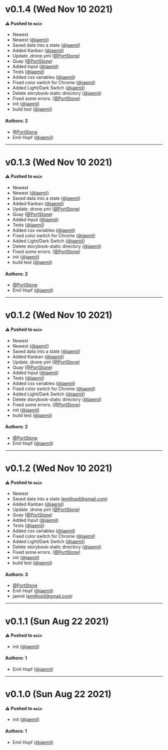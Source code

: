 # v0.1.4 (Wed Nov 10 2021)

#### ⚠️ Pushed to `main`

- Newest
- Newest ([@jaemil](https://github.com/jaemil))
- Saved data into a state ([@jaemil](https://github.com/jaemil))
- Added Kanban ([@jaemil](https://github.com/jaemil))
- Update .drone.yml ([@PortStone](https://github.com/PortStone))
- Quay ([@PortStone](https://github.com/PortStone))
- Added Input ([@jaemil](https://github.com/jaemil))
- Tests ([@jaemil](https://github.com/jaemil))
- Added css variables ([@jaemil](https://github.com/jaemil))
- Fixed color switch for Chrome ([@jaemil](https://github.com/jaemil))
- Added Light/Dark Switch ([@jaemil](https://github.com/jaemil))
- Delete storybook-static directory ([@jaemil](https://github.com/jaemil))
- Fixed some errors. ([@PortStone](https://github.com/PortStone))
- init ([@jaemil](https://github.com/jaemil))
- build test ([@jaemil](https://github.com/jaemil))

#### Authors: 2

- [@PortStone](https://github.com/PortStone)
- Emil Hopf ([@jaemil](https://github.com/jaemil))

---

# v0.1.3 (Wed Nov 10 2021)

#### ⚠️ Pushed to `main`

- Newest
- Newest ([@jaemil](https://github.com/jaemil))
- Saved data into a state ([@jaemil](https://github.com/jaemil))
- Added Kanban ([@jaemil](https://github.com/jaemil))
- Update .drone.yml ([@PortStone](https://github.com/PortStone))
- Quay ([@PortStone](https://github.com/PortStone))
- Added Input ([@jaemil](https://github.com/jaemil))
- Tests ([@jaemil](https://github.com/jaemil))
- Added css variables ([@jaemil](https://github.com/jaemil))
- Fixed color switch for Chrome ([@jaemil](https://github.com/jaemil))
- Added Light/Dark Switch ([@jaemil](https://github.com/jaemil))
- Delete storybook-static directory ([@jaemil](https://github.com/jaemil))
- Fixed some errors. ([@PortStone](https://github.com/PortStone))
- init ([@jaemil](https://github.com/jaemil))
- build test ([@jaemil](https://github.com/jaemil))

#### Authors: 2

- [@PortStone](https://github.com/PortStone)
- Emil Hopf ([@jaemil](https://github.com/jaemil))

---

# v0.1.2 (Wed Nov 10 2021)

#### ⚠️ Pushed to `main`

- Newest
- Newest ([@jaemil](https://github.com/jaemil))
- Saved data into a state ([@jaemil](https://github.com/jaemil))
- Added Kanban ([@jaemil](https://github.com/jaemil))
- Update .drone.yml ([@PortStone](https://github.com/PortStone))
- Quay ([@PortStone](https://github.com/PortStone))
- Added Input ([@jaemil](https://github.com/jaemil))
- Tests ([@jaemil](https://github.com/jaemil))
- Added css variables ([@jaemil](https://github.com/jaemil))
- Fixed color switch for Chrome ([@jaemil](https://github.com/jaemil))
- Added Light/Dark Switch ([@jaemil](https://github.com/jaemil))
- Delete storybook-static directory ([@jaemil](https://github.com/jaemil))
- Fixed some errors. ([@PortStone](https://github.com/PortStone))
- init ([@jaemil](https://github.com/jaemil))
- build test ([@jaemil](https://github.com/jaemil))

#### Authors: 2

- [@PortStone](https://github.com/PortStone)
- Emil Hopf ([@jaemil](https://github.com/jaemil))

---

# v0.1.2 (Wed Nov 10 2021)

#### ⚠️ Pushed to `main`

- Newest
- Saved data into a state (emilhopf@gmail.com)
- Added Kanban ([@jaemil](https://github.com/jaemil))
- Update .drone.yml ([@PortStone](https://github.com/PortStone))
- Quay ([@PortStone](https://github.com/PortStone))
- Added Input ([@jaemil](https://github.com/jaemil))
- Tests ([@jaemil](https://github.com/jaemil))
- Added css variables ([@jaemil](https://github.com/jaemil))
- Fixed color switch for Chrome ([@jaemil](https://github.com/jaemil))
- Added Light/Dark Switch ([@jaemil](https://github.com/jaemil))
- Delete storybook-static directory ([@jaemil](https://github.com/jaemil))
- Fixed some errors. ([@PortStone](https://github.com/PortStone))
- init ([@jaemil](https://github.com/jaemil))
- build test ([@jaemil](https://github.com/jaemil))

#### Authors: 3

- [@PortStone](https://github.com/PortStone)
- Emil Hopf ([@jaemil](https://github.com/jaemil))
- jaemil (emilhopf@gmail.com)

---

# v0.1.1 (Sun Aug 22 2021)

#### ⚠️ Pushed to `main`

- init ([@jaemil](https://github.com/jaemil))

#### Authors: 1

- Emil Hopf ([@jaemil](https://github.com/jaemil))

---

# v0.1.0 (Sun Aug 22 2021)

#### ⚠️ Pushed to `main`

- init ([@jaemil](https://github.com/jaemil))

#### Authors: 1

- Emil Hopf ([@jaemil](https://github.com/jaemil))
